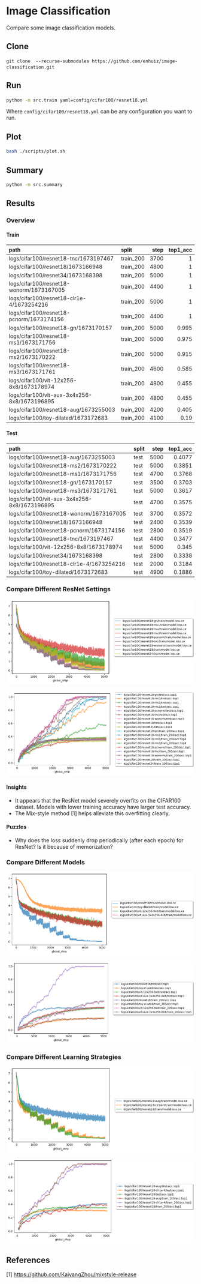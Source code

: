 # Image Classification

Compare some image classification models.

## Clone

```
git clone  --recurse-submodules https://github.com/enhuiz/image-classification.git
```

## Run

```bash
python -m src.train yaml=config/cifar100/resnet18.yml
```

Where `config/cifar100/resnet18.yml` can be any configuration you want to run.

## Plot

```bash
bash ./scripts/plot.sh
```

## Summary

```bash
python -m src.summary
```

## Results

### Overview

#### Train

| path                                         | split     | step | top1_acc |
| :------------------------------------------- | :-------- | ---: | -------: |
| logs/cifar100/resnet18-tnc/1673197467        | train_200 | 3700 |        1 |
| logs/cifar100/resnet18/1673166948            | train_200 | 4800 |        1 |
| logs/cifar100/resnet34/1673168398            | train_200 | 5000 |        1 |
| logs/cifar100/resnet18-wonorm/1673167005     | train_200 | 4400 |        1 |
| logs/cifar100/resnet18-clr1e-4/1673254216    | train_200 | 5000 |        1 |
| logs/cifar100/resnet18-pcnorm/1673174156     | train_200 | 4400 |        1 |
| logs/cifar100/resnet18-gn/1673170157         | train_200 | 5000 |    0.995 |
| logs/cifar100/resnet18-ms1/1673171756        | train_200 | 5000 |    0.975 |
| logs/cifar100/resnet18-ms2/1673170222        | train_200 | 5000 |    0.915 |
| logs/cifar100/resnet18-ms3/1673171761        | train_200 | 4600 |    0.585 |
| logs/cifar100/vit-12x256-8x8/1673178974      | train_200 | 4800 |    0.455 |
| logs/cifar100/vit-aux-3x4x256-8x8/1673196895 | train_200 | 4800 |    0.455 |
| logs/cifar100/resnet18-aug/1673255003        | train_200 | 4200 |    0.405 |
| logs/cifar100/toy-dilated/1673172683         | train_200 | 4100 |     0.19 |

#### Test

| path                                         | split | step | top1_acc |
| :------------------------------------------- | :---- | ---: | -------: |
| logs/cifar100/resnet18-aug/1673255003        | test  | 5000 |   0.4077 |
| logs/cifar100/resnet18-ms2/1673170222        | test  | 5000 |   0.3851 |
| logs/cifar100/resnet18-ms1/1673171756        | test  | 4700 |   0.3768 |
| logs/cifar100/resnet18-gn/1673170157         | test  | 3500 |   0.3703 |
| logs/cifar100/resnet18-ms3/1673171761        | test  | 5000 |   0.3617 |
| logs/cifar100/vit-aux-3x4x256-8x8/1673196895 | test  | 4700 |   0.3575 |
| logs/cifar100/resnet18-wonorm/1673167005     | test  | 3700 |   0.3572 |
| logs/cifar100/resnet18/1673166948            | test  | 2400 |   0.3539 |
| logs/cifar100/resnet18-pcnorm/1673174156     | test  | 2800 |   0.3519 |
| logs/cifar100/resnet18-tnc/1673197467        | test  | 4400 |   0.3477 |
| logs/cifar100/vit-12x256-8x8/1673178974      | test  | 5000 |    0.345 |
| logs/cifar100/resnet34/1673168398            | test  | 2800 |   0.3338 |
| logs/cifar100/resnet18-clr1e-4/1673254216    | test  | 2000 |   0.3184 |
| logs/cifar100/toy-dilated/1673172683         | test  | 4900 |   0.1886 |

### Compare Different ResNet Settings

![](figures/resnets/loss.png)

![](figures/resnets/acc.top1.png)

#### Insights

- It appears that the ResNet model severely overfits on the CIFAR100 dataset. Models with lower training accuracy have larger test accuracy.
- The Mix-style method [1] helps alleviate this overfitting clearly.

#### Puzzles

- Why does the loss suddenly drop periodically (after each epoch) for ResNet? Is it because of memorization?

### Compare Different Models

![](figures/models/loss.png)

![](figures/models/acc.top1.png)

### Compare Different Learning Strategies

![](figures/learning/loss.png)

![](figures/learning/acc.top1.png)

## References

[1] https://github.com/KaiyangZhou/mixstyle-release
